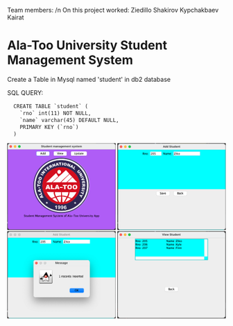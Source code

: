 Team members: /n
On this project worked: 
                       Ziedillo Shakirov
                       Kypchakbaev Kairat


# Ala-Too University Student Management System

Create a Table in Mysql named 'student' in db2 database
 
 SQL QUERY:
 
      CREATE TABLE `student` (
        `rno` int(11) NOT NULL,
        `name` varchar(45) DEFAULT NULL,
        PRIMARY KEY (`rno`)
      ) 
      
      
<img src="screenshots/mainPage.png" alt="" width="250"/>

<img src="screenshots/main.png" alt="" width="250"/>
<img src="screenshots/added.png" alt="" width="250"/>
<img src="screenshots/view.png" alt="" width="250"/>
